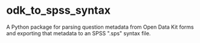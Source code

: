 odk_to_spss_syntax
==================

 A Python package for parsing question metadata from Open Data Kit forms and exporting that metadata to an SPSS ".sps" syntax file.

